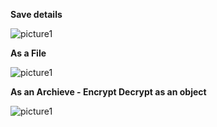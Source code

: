 
<b>Save details</b><br>


![picture1](https://user-images.githubusercontent.com/18491653/34231426-e677aeac-e590-11e7-8628-296bcb40ab02.png)

<b>As a File</b><br>

![picture1](https://user-images.githubusercontent.com/18491653/34231442-f5a6ff90-e590-11e7-8fc0-f66b0211dcf8.png)

<b>As an Archieve - Encrypt Decrypt as an object</b><br> 

![picture1](https://user-images.githubusercontent.com/18491653/34231450-02913bc6-e591-11e7-9e5f-778731eea7e2.png)
